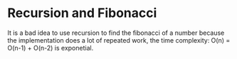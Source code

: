 # Recursion and Fibonacci
It is a bad idea to use recursion to find the fibonacci of a number because the implementation does a lot of repeated work, the time complexity: O(n) = O(n-1) + O(n-2) is exponetial.

